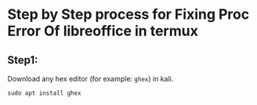 # Step by Step process for Fixing Proc Error Of libreoffice in termux

## Step1: 
Download any hex editor (for example: `ghex`) in kali.
```termux
sudo apt install ghex
```

